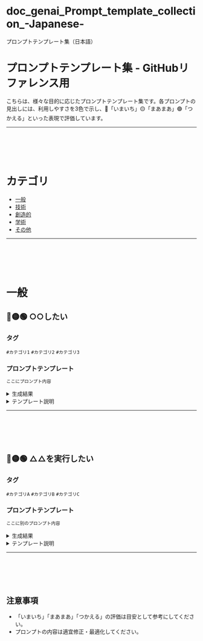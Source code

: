 # doc_genai_Prompt_template_collection_-Japanese-
プロンプトテンプレート集（日本語）

# プロンプトテンプレート集 - GitHubリファレンス用

こちらは、様々な目的に応じたプロンプトテンプレート集です。各プロンプトの見出しには、利用しやすさを3色で示し、🔴「いまいち」🟡「まあまあ」🟢「つかえる」といった表現で評価しています。

---
<br/><br/> <br/><br/>



# カテゴリ

- [一般](#一般)
- [技術](#技術)
- [創造的](#創造的)
- [学術](#学術)
- [その他](#その他)

---
<br/><br/> <br/><br/>

# 一般

## 🔴🟡🟢 ○○したい

### タグ
`#カテゴリ1` `#カテゴリ2` `#カテゴリ3`

### プロンプトテンプレート

```markdown
ここにプロンプト内容
```


<details>
  <summary>生成結果</summary>

```markdown
ここに生成された結果
```


</details>

<details>
  <summary>テンプレート説明</summary>
  このプロンプトは〇〇を目的としています。使用時の注意点や工夫すべきポイントなどを説明します。
</details>

---
<br/><br/> <br/><br/>



## 🔴🟡🟢 △△を実行したい

### タグ
`#カテゴリA` `#カテゴリB` `#カテゴリC`

### プロンプトテンプレート

```markdown
ここに別のプロンプト内容
```


<details>
  <summary>生成結果</summary>

```markdown
ここに生成された別の結果
```


</details>

<details>
  <summary>テンプレート説明</summary>
  このプロンプトは△△を目的としています。使用するシーンや活用事例についても説明しています。
</details>

---
<br/><br/> <br/><br/>



## 注意事項
- 「いまいち」「まあまあ」「つかえる」の評価は目安として参考にしてください。
- プロンプトの内容は適宜修正・最適化してください。
